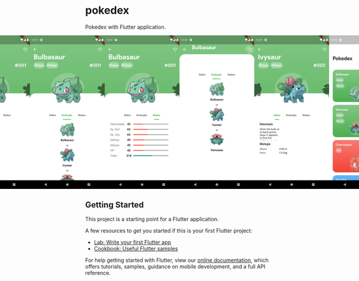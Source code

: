 # pokedex

Pokedex with Flutter application.

<div style="display: flex;  flex-direction: row; place-content: center; ">

<img src="assets/Screen 1.png" width="200" />
<img src="assets/Screen 2.png" width="200" />
<img src="assets/Screen 3.png" width="200" />
<img src="assets/Screen 4.png" width="200" />
<img src="assets/Screen 5.png" width="200" />
<img src="assets/Screen 6.png" width="200" />



</div>

## Getting Started

This project is a starting point for a Flutter application.

A few resources to get you started if this is your first Flutter project:

- [Lab: Write your first Flutter app](https://flutter.dev/docs/get-started/codelab)
- [Cookbook: Useful Flutter samples](https://flutter.dev/docs/cookbook)

For help getting started with Flutter, view our
[online documentation](https://flutter.dev/docs), which offers tutorials,
samples, guidance on mobile development, and a full API reference.
